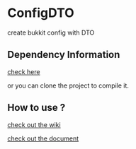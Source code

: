 # ConfigDTO
create bukkit config with DTO

## Dependency Information
[check here](https://github.com/eric2788/ConfigDTO-docs)

or you can clone the project to compile it.

## How to use ?

[check out the wiki](https://github.com/eric2788/ConfigDTO/wiki)

[check out the document](https://github.com/eric2788/ConfigDTO-docs)

